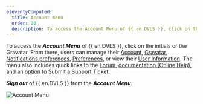 ```yaml
---
eleventyComputed:
  title: Account menu
  order: 20
  description: To access the Account Menu of {{ en.DVLS }}, click on the initials or the Gravatar.
---
```

To access the ***Account Menu*** of {{ en.DVLS }}, click on the initials or the Gravatar. From there, users can manage their [Account](/server/web-interface/account-menu/edit-account/), [Gravatar](/server/web-interface/account-menu/change-gravatar/), [Notifications preferences](/server/web-interface/account-menu/notifications-preferences), [Preferences](/server/web-interface/account-menu/settings/), or view their [User Information](/server/web-interface/account-menu/user-information/). The menu also includes quick links to the [Forum](https://forum.devolutions.net/product/server), [documentation (Online Help)](/server/), and an option to [Submit a Support Ticket](/server/web-interface/account-menu/submit-support-ticket/).

***Sign out*** of {{ en.DVLS }} from the ***Account Menu***.

![Account Menu](https://cdnweb.devolutions.net/docs/en/server/DVLS4003_2024_1.jpg)
